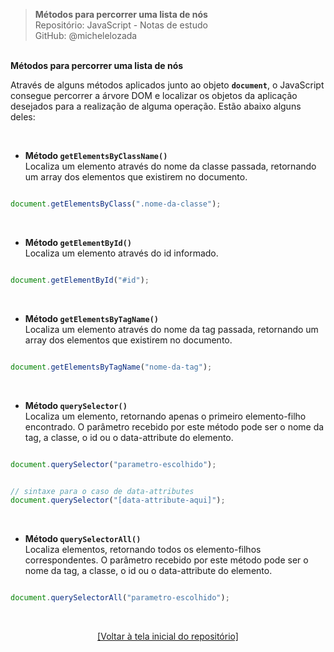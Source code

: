 > **Métodos para percorrer uma lista de nós**  
> Repositório: JavaScript - Notas de estudo     
> GitHub: @michelelozada
&nbsp;
     
&nbsp;  
**Métodos para percorrer uma lista de nós**
&nbsp; 

Através de alguns métodos aplicados junto ao objeto **`document`**, o JavaScript consegue percorrer a árvore DOM e localizar os objetos da aplicação desejados para a realização de alguma operação. Estão abaixo alguns deles:      

&nbsp; 

- **Método `getElementsByClassName()`**  
Localiza um elemento através do nome da classe passada, retornando um array dos elementos que existirem no documento.  
```js

document.getElementsByClass(".nome-da-classe");
```

&nbsp;  

- **Método `getElementById()`**   
Localiza um elemento através do id informado.     
```js

document.getElementById("#id");
```

&nbsp; 

- **Método `getElementsByTagName()`**  
Localiza um elemento através do nome da tag passada, retornando um array dos elementos que existirem no documento.  
```js

document.getElementsByTagName("nome-da-tag");
```

&nbsp;  

- **Método `querySelector()`**  
Localiza um elemento, retornando apenas o primeiro elemento-filho encontrado. O parâmetro recebido por este método pode ser o nome da tag, a classe, o id ou o data-attribute do elemento.  
```js

document.querySelector("parametro-escolhido");
```
```js

// sintaxe para o caso de data-attributes
document.querySelector("[data-attribute-aqui]");
```

&nbsp;  

- **Método `querySelectorAll()`**  
Localiza elementos, retornando todos os elemento-filhos correspondentes. O parâmetro recebido por este método pode ser o nome da tag, a classe, o id ou o data-attribute do elemento.  
```js

document.querySelectorAll("parametro-escolhido");
```

&nbsp; 

<div align="center">
<a href="https://github.com/michelelozada/JavaScript-Study-Notes">[Voltar à tela inicial do repositório]</a>
</div>